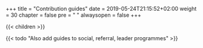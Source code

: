 +++
title = "Contribution guides"
date = 2019-05-24T21:15:52+02:00
weight = 30
chapter = false
pre = "<i class='fa ela-folder'></i> "
alwaysopen = false
+++

{{< children >}}

{{< todo "Also add guides to social, referral, leader programmes" >}}